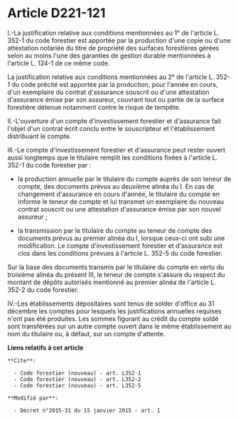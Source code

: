 # Article D221-121

I.-La justification relative aux conditions mentionnées au 1° de l'article L. 352-1 du code forestier est apportée par la
production d'une copie ou d'une attestation notariée du titre de propriété des surfaces forestières gérées selon au moins
l'une des garanties de gestion durable mentionnées à l'article L. 124-1 de ce même code. 

La justification relative aux conditions mentionnées au 2° de l'article L. 352-1 du code précité est apportée par la
production, pour l'année en cours, d'un exemplaire du contrat d'assurance souscrit ou d'une attestation d'assurance émise par
son assureur, couvrant tout ou partie de la surface forestière détenue notamment contre le risque de tempête. 

II.-L'ouverture d'un compte d'investissement forestier et d'assurance fait l'objet d'un contrat écrit conclu entre le
souscripteur et l'établissement distribuant le compte. 

III.-Le compte d'investissement forestier et d'assurance peut rester ouvert aussi longtemps que le titulaire remplit les
conditions fixées à l'article L. 352-1 du code forestier par :

- la production annuelle par le titulaire du compte auprès de son teneur de compte, des documents prévus au deuxième alinéa
du I. En cas de changement d'assurance en cours d'année, le titulaire du compte en informe le teneur de compte et lui
transmet un exemplaire du nouveau contrat souscrit ou une attestation d'assurance émise par son nouvel assureur ;

- la transmission par le titulaire du compte au teneur de compte des documents prévus au premier alinéa du I, lorsque ceux-ci
ont subi une modification. Le compte d'investissement forestier et d'assurance est clos dans les conditions prévues à
l'article L. 352-5 du code forestier. 

Sur la base des documents transmis par le titulaire du compte en vertu du troisième alinéa du présent III, le teneur de
compte s'assure du respect du montant de dépôts autorisés mentionné au premier alinéa de l'article L. 352-2 du code
forestier. 

IV.-Les établissements dépositaires sont tenus de solder d'office au 31 décembre les comptes pour lesquels les justifications
annuelles requises n'ont pas été produites. Les sommes figurant au crédit du compte soldé sont transférées sur un autre
compte ouvert dans le même établissement au nom du titulaire ou, à défaut, sur un compte d'attente.

**Liens relatifs à cet article**

	**Cite**:

	  - Code forestier (nouveau) - art. L352-1
	  - Code forestier (nouveau) - art. L352-2
	  - Code forestier (nouveau) - art. L352-5

	**Modifié par**:

	  - Décret n°2015-31 du 15 janvier 2015 - art. 1
